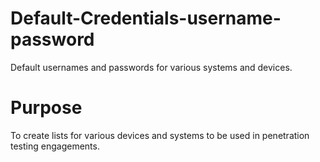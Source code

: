 # Default-Credentials-username-password
Default usernames and passwords for various systems and devices.

# Purpose
To create lists for various devices and systems to be used in penetration testing engagements. 

